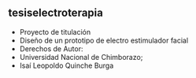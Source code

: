 ## tesiselectroterapia
+ Proyecto de titulación
+ Diseño de un prototipo de electro estimulador facial 
+ Derechos de Autor: 
+ Universidad Nacional de Chimborazo;
+ Isaí Leopoldo Quinche Burga
